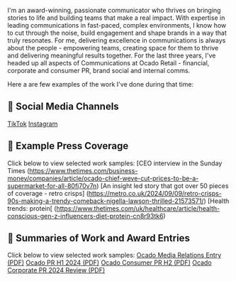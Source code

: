 I'm an award-winning, passionate communicator who thrives on bringing stories to life and building teams that make a real impact. With expertise in leading communications in fast-paced, complex environments, I know how to cut through the noise, build engagement and shape brands in a way that truly resonates. For me, delivering excellence in communications is always about the people - empowering teams, creating space for them to thrive and delivering meaningful results together.
For the last three years, I've headed up all aspects of Communications at Ocado Retail - financial, corporate and consumer PR, brand social and internal comms. 

Here a are few examples of the work I've done during that time:

## :link: Social Media Channels

[TikTok](https://www.tiktok.com/@ocado) 
[Instagram](https://www.instagram.com/ocadouk)

## :newspaper: Example Press Coverage
Click below to view selected work samples:
[CEO interview in the Sunday Times (https://www.thetimes.com/business-money/companies/article/ocado-chief-weve-cut-prices-to-be-a-supermarket-for-all-80fj70v7n)
[An insight led story that got over 50 pieces of coverage - retro crisps] (https://metro.co.uk/2024/09/09/retro-crisps-90s-making-a-trendy-comeback-nigella-lawson-thrilled-21573571/)
[Health trends: protein[ (https://www.thetimes.com/uk/healthcare/article/health-conscious-gen-z-influencers-diet-protein-cn8r93tk6)

## :page_facing_up: Summaries of Work and Award Entries
Click below to view selected work samples:
[Ocado Media Relations Entry (PDF)](Ocado%20Media%20Relations%20Entry.pdf) 
[Ocado PR H1 2024 (PDF)](Ocado%20PR%20H1%202024.pdf) 
[Ocado Consumer PR H2 (PDF)](Ocado%20consumer%20PR%20H2.pdf)
[Ocado Corporate PR 2024 Review (PDF)](Ocado%20corporate%20PR%202024%20review)

